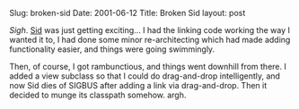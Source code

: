 Slug: broken-sid
Date: 2001-06-12
Title: Broken Sid
layout: post

*Sigh*. <a href="http://www.redmonk.net/software/Sid/">Sid</a> was just getting exciting... I had the linking code working the way I wanted it to, I had done some minor re-architecting which had made adding functionality easier, and things were going swimmingly. <p>

Then, of course, I got rambunctious, and things went downhill from there. I added a view subclass so that I could do drag-and-drop intelligently, and now Sid dies of SIGBUS after adding a link via drag-and-drop. Then it decided to munge its classpath somehow. argh.</p>

